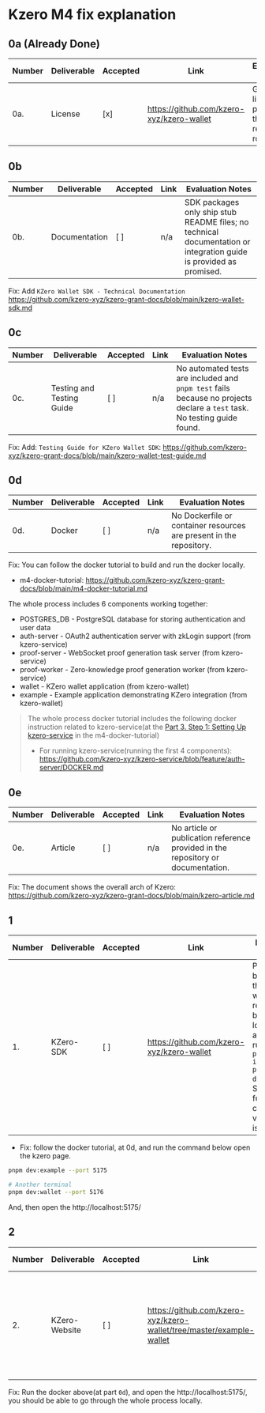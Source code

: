 # Kzero M4 fix explanation

## 0a (Already Done)
| Number | Deliverable | Accepted | Link | Evaluation Notes |
| ------ | ----------- | -------- | ---- | ---------------- |
| 0a. | License | [x] | https://github.com/kzero-xyz/kzero-wallet | GPLv3 license is present at the repository root. |

## 0b 
| Number | Deliverable | Accepted | Link | Evaluation Notes |
| ------ | ----------- | -------- | ---- | ---------------- |
| 0b. | Documentation | [ ] | n/a | SDK packages only ship stub README files; no technical documentation or integration guide is provided as promised. |

Fix: Add `KZero Wallet SDK - Technical Documentation` https://github.com/kzero-xyz/kzero-grant-docs/blob/main/kzero-wallet-sdk.md


## 0c
| Number | Deliverable | Accepted | Link | Evaluation Notes |
| ------ | ----------- | -------- | ---- | ---------------- |
| 0c. | Testing and Testing Guide | [ ] | n/a | No automated tests are included and `pnpm test` fails because no projects declare a `test` task. No testing guide found. |

Fix: Add: `Testing Guide for KZero Wallet SDK`:  https://github.com/kzero-xyz/kzero-grant-docs/blob/main/kzero-wallet-test-guide.md


## 0d
| Number | Deliverable | Accepted | Link | Evaluation Notes |
| ------ | ----------- | -------- | ---- | ---------------- |
| 0d. | Docker | [ ] | n/a | No Dockerfile or container resources are present in the repository. |


Fix: You can follow the docker tutorial to build and run the docker locally.
- m4-docker-tutorial:
https://github.com/kzero-xyz/kzero-grant-docs/blob/main/m4-docker-tutorial.md

The whole process includes 6 components working together:
- POSTGRES_DB - PostgreSQL database for storing authentication and user data
- auth-server - OAuth2 authentication server with zkLogin support (from kzero-service)
- proof-server - WebSocket proof generation task server (from kzero-service)
- proof-worker - Zero-knowledge proof generation worker (from kzero-service)
- wallet - KZero wallet application (from kzero-wallet)
- example - Example application demonstrating KZero integration (from kzero-wallet)

> The whole process docker tutorial includes the following docker instruction related to kzero-service(at the [Part 3. Step 1: Setting Up kzero-service](https://github.com/kzero-xyz/kzero-grant-docs/blob/main/m4-docker-tutorial.md#3-step-1-setting-up-kzero-service) in the m4-docker-tutorial)
> - For running kzero-service(running the first 4 components):
> https://github.com/kzero-xyz/kzero-service/blob/feature/auth-server/DOCKER.md

## 0e
| Number | Deliverable | Accepted | Link | Evaluation Notes |
| ------ | ----------- | -------- | ---- | ---------------- |
| 0e. | Article | [ ] | n/a | No article or publication reference provided in the repository or documentation. |

Fix: The document shows the overall arch of Kzero: https://github.com/kzero-xyz/kzero-grant-docs/blob/main/kzero-article.md


## 1
| Number | Deliverable | Accepted | Link | Evaluation Notes |
| ------ | ----------- | -------- | ---- | ---------------- |
| 1. | KZero-SDK | [ ] | https://github.com/kzero-xyz/kzero-wallet | Packages build, but the example wallet renders a blank page locally even after running `pnpm install && pnpm dev:wallet`; SDK functionality cannot be verified in isolation. |

- Fix: follow the docker tutorial, at 0d, and run the command below open the kzero page.

```bash
pnpm dev:example --port 5175
```

```bash
# Another terminal
pnpm dev:wallet --port 5176
```

And, then open the http://localhost:5175/

## 2
| Number | Deliverable | Accepted | Link | Evaluation Notes |
| ------ | ----------- | -------- | ---- | ---------------- |
| 2. | KZero-Website | [ ] | https://github.com/kzero-xyz/kzero-wallet/tree/master/example-wallet | `pnpm dev:wallet` launches Vite dev server but the app serves a blank screen, so the demo flow is not demonstrably functional. |

Fix: Run the docker above(at part `0d`), and open the http://localhost:5175/, you should be able to go through the whole process locally.

